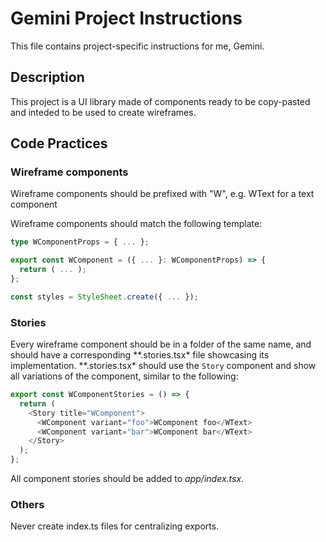 # Gemini Project Instructions

This file contains project-specific instructions for me, Gemini.

## Description

This project is a UI library made of components ready to be copy-pasted and inteded to be used to create wireframes.

## Code Practices

### Wireframe components

Wireframe components should be prefixed with "W", e.g. WText for a text component

Wireframe components should match the following template:

```typescript
type WComponentProps = { ... };

export const WComponent = ({ ... }: WComponentProps) => {
  return ( ... );
};

const styles = StyleSheet.create({ ... });
```

### Stories

Every wireframe component should be in a folder of the same name, and should have a corresponding **.stories.tsx\* file showcasing its implementation. **.stories.tsx\* should use the `Story` component and show all variations of the component, similar to the following:

```typescript
export const WComponentStories = () => {
  return (
    <Story title="WComponent">
      <WComponent variant="foo">WComponent foo</WText>
      <WComponent variant="bar">WComponent bar</WText>
    </Story>
  );
};
```

All component stories should be added to _app/index.tsx_.

### Others

Never create index.ts files for centralizing exports.
